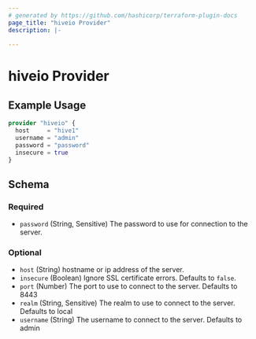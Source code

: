 ```yaml
---
# generated by https://github.com/hashicorp/terraform-plugin-docs
page_title: "hiveio Provider"
description: |-
  
---
```


# hiveio Provider



## Example Usage

```terraform
provider "hiveio" {
  host     = "hive1"
  username = "admin"
  password = "password"
  insecure = true
}
```

<!-- schema generated by tfplugindocs -->
## Schema

### Required

- `password` (String, Sensitive) The password to use for connection to the server.

### Optional

- `host` (String) hostname or ip address of the server.
- `insecure` (Boolean) Ignore SSL certificate errors. Defaults to `false`.
- `port` (Number) The port to use to connect to the server. Defaults to 8443
- `realm` (String, Sensitive) The realm to use to connect to the server. Defaults to local
- `username` (String) The username to connect to the server. Defaults to admin
